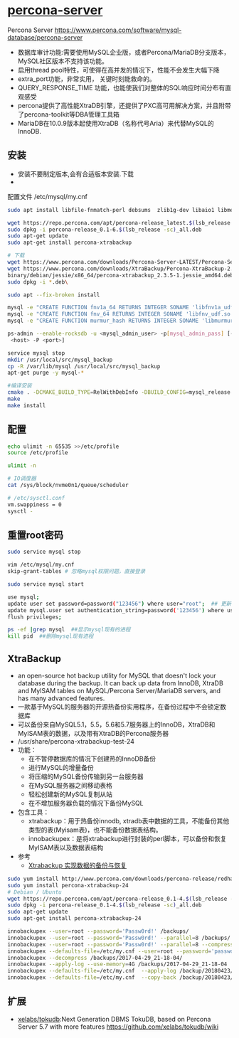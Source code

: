 # [percona-server](https://github.com/percona/percona-server)

Percona Server https://www.percona.com/software/mysql-database/percona-server

* 数据库审计功能:需要使用MySQL企业版，或者Percona/MariaDB分支版本，MySQL社区版本不支持该功能。
* 启用thread pool特性，可使得在高并发的情况下，性能不会发生大幅下降
* extra_port功能，非常实用， 关键时刻能救命的。
* QUERY_RESPONSE_TIME 功能，也能使我们对整体的SQL响应时间分布有直观感受
* percona提供了高性能XtraDB引擎，还提供了PXC高可用解决方案，并且附带了percona-toolkit等DBA管理工具箱
* MariaDB在10.0.9版本起使用XtraDB（名称代号Aria）来代替MySQL的InnoDB.

## 安装

* 安装不要制定版本,会有合适版本安装.下载
*
配置文件 /etc/mysql/my.cnf

```sh
sudo apt install libfile-fnmatch-perl debsums  zlib1g-dev libaio1 libmecab2

wget https://repo.percona.com/apt/percona-release_latest.$(lsb_release -sc)_all.deb
sudo dpkg -i percona-release_0.1-6.$(lsb_release -sc)_all.deb
sudo apt-get update
sudo apt-get install percona-xtrabackup

# 下载
wget https://www.percona.com/downloads/Percona-Server-LATEST/Percona-Server-8.0.19-10/binary/debian/focal/x86_64/Percona-Server-8.0.19-10-rf446c04-focal-x86_64-bundle.tar
wget https://www.percona.com/downloads/XtraBackup/Percona-XtraBackup-2.3.5/\
binary/debian/jessie/x86_64/percona-xtrabackup_2.3.5-1.jessie_amd64.deb
sudo dpkg -i *.deb\

sudo apt --fix-broken install

mysql -e "CREATE FUNCTION fnv1a_64 RETURNS INTEGER SONAME 'libfnv1a_udf.so'" -u USER -pPASSWORD
mysql -e "CREATE FUNCTION fnv_64 RETURNS INTEGER SONAME 'libfnv_udf.so'" -u USER -pPASSWORD
mysql -e "CREATE FUNCTION murmur_hash RETURNS INTEGER SONAME 'libmurmur_udf.so'" -u USER -pPASSWORD

ps-admin --enable-rocksdb -u <mysql_admin_user> -p[mysql_admin_pass] [-S <socket>] [-h
 <host> -P <port>]

service mysql stop
mkdir /usr/local/src/mysql_backup
cp -R /var/lib/mysql /usr/local/src/mysql_backup
apt-get purge -y mysql-*

#编译安装
cmake . -DCMAKE_BUILD_TYPE=RelWithDebInfo -DBUILD_CONFIG=mysql_release -DFEATURE_SET=community -DWITH_EMBEDDED_SERVER=OFF
make
make install
```

## 配置

```sh
echo ulimit -n 65535 >>/etc/profile
source /etc/profile

ulimit -n

# IO调度器
cat /sys/block/nvme0n1/queue/scheduler

# /etc/sysctl.conf
vm.swappiness = 0
sysctl -
```

## 重置root密码

```sh
sudo service mysql stop

vim /etc/mysql/my.cnf
skip-grant-tables # 忽略mysql权限问题，直接登录

sudo service mysql start

use mysql;
update user set password=password("123456") where user="root";  ## 更新密码
update mysql.user set authentication_string=password('123456') where user='root' ;  # 5.7以后以前的password字段改成了authentication_string
flush privileges;

ps -ef |grep mysql  ##显示mysql现有的进程
kill pid  ##删除mysql现有进程
```

## XtraBackup

* an open-source hot backup utility for MySQL that doesn't lock your database during the backup. It can back up data from InnoDB, XtraDB and MyISAM tables on MySQL/Percona Server/MariaDB servers, and has many advanced features.
* 一款基于MySQL的服务器的开源热备份实用程序，在备份过程中不会锁定数据库
* 可以备份来自MySQL5.1，5.5，5.6和5.7服务器上的InnoDB，XtraDB和MyISAM表的数据，以及带有XtraDB的Percona服务器
* /usr/share/percona-xtrabackup-test-24
* 功能：
	- 在不暂停数据库的情况下创建热的InnoDB备份
	- 进行MySQL的增量备份
	- 将压缩的MySQL备份传输到另一台服务器
	- 在MySQL服务器之间移动表格
	- 轻松创建新的MySQL复制从站
	- 在不增加服务器负载的情况下备份MySQL
* 包含工具：
	- xtrabackup：用于热备份innodb, xtradb表中数据的工具，不能备份其他类型的表(Myisam表)，也不能备份数据表结构。
	- innobackupex：是将xtrabackup进行封装的perl脚本，可以备份和恢复MyISAM表以及数据表结构
* 参考
    - [Xtrabackup 实现数据的备份与恢复](https://learnku.com/articles/27641)

```sh
sudo yum install http://www.percona.com/downloads/percona-release/redhat/0.1-4/percona-release-0.1-4.noarch.rpm
sudo yum install percona-xtrabackup-24
# Debian / Ubuntu
wget https://repo.percona.com/apt/percona-release_0.1-4.$(lsb_release -sc)_all.deb
sudo dpkg -i percona-release_0.1-4.$(lsb_release -sc)_all.deb
sudo apt-get update
sudo apt-get install percona-xtrabackup-24

innobackupex --user=root --password='Passw0rd!' /backups/
innobackupex --user=root --password='Passw0rd!' --parallel=8 /backups/
innobackupex --user=root --password='Passw0rd!' --parallel=8 --compress --compress-threads=8 /backups/
innobackupex --defaults-file=/etc/my.cnf --user=root --password='password' /backup/20180423/
innobackupex --decompress /backups/2017-04-29_21-18-04/
innobackupex --apply-log --use-memory=4G /backups/2017-04-29_21-18-04
innobackupex --defaults-file=/etc/my.cnf  --apply-log /backup/20180423/2018-04-18_00-58-36/
innobackupex --defaults-file=/etc/my.cnf  --copy-back /backup/20180423/2018-04-18_00-58-36/
```

## 扩展

* [xelabs/tokudb](https://github.com/XeLabs/tokudb):Next Generation DBMS TokuDB, based on Percona Server 5.7 with more features https://github.com/xelabs/tokudb/wiki
